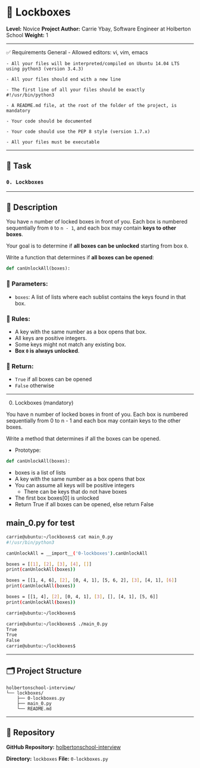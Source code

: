 # 🔐 Lockboxes

**Level:** Novice
**Project Author:** Carrie Ybay, Software Engineer at Holberton School
**Weight:** 1



---

✅ Requirements
General
    - Allowed editors: vi, vim, emacs

    - All your files will be interpreted/compiled on Ubuntu 14.04 LTS using python3 (version 3.4.3)

    - All your files should end with a new line

    - The first line of all your files should be exactly #!/usr/bin/python3

    - A README.md file, at the root of the folder of the project, is mandatory

    - Your code should be documented

    - Your code should use the PEP 8 style (version 1.7.x)

    - All your files must be executable

---

## 🧠 Task

### `0. Lockboxes`

---

## 📜 Description

You have `n` number of locked boxes in front of you.
Each box is numbered sequentially from `0` to `n - 1`, and each box may contain **keys to other boxes**.

Your goal is to determine if **all boxes can be unlocked** starting from box `0`.

Write a function that determines if **all boxes can be opened**:

```python
def canUnlockAll(boxes):
```

### 📌 Parameters:
- `boxes`: A list of lists where each sublist contains the keys found in that box.

### 🧾 Rules:
- A key with the same number as a box opens that box.
- All keys are positive integers.
- Some keys might not match any existing box.
- **Box `0` is always unlocked**.

### 🧪 Return:
- `True` if all boxes can be opened
- `False` otherwise

---

0. Lockboxes (mandatory)

You have n number of locked boxes in front of you. Each box is numbered sequentially from 0 to n - 1 and each box may contain keys to the other boxes.

Write a method that determines if all the boxes can be opened.

- Prototype:
```python
def canUnlockAll(boxes):
```
- boxes is a list of lists
- A key with the same number as a box opens that box
- You can assume all keys will be positive integers
    - There can be keys that do not have boxes
- The first box boxes[0] is unlocked
- Return True if all boxes can be opened, else return False

## main_0.py for test

```bash
carrie@ubuntu:~/lockboxes$ cat main_0.py
#!/usr/bin/python3

canUnlockAll = __import__('0-lockboxes').canUnlockAll

boxes = [[1], [2], [3], [4], []]
print(canUnlockAll(boxes))

boxes = [[1, 4, 6], [2], [0, 4, 1], [5, 6, 2], [3], [4, 1], [6]]
print(canUnlockAll(boxes))

boxes = [[1, 4], [2], [0, 4, 1], [3], [], [4, 1], [5, 6]]
print(canUnlockAll(boxes))

carrie@ubuntu:~/lockboxes$
```

```bash
carrie@ubuntu:~/lockboxes$ ./main_0.py
True
True
False
carrie@ubuntu:~/lockboxes$
```

---

## 🗂️ Project Structure

```
holbertonschool-interview/
└── lockboxes/
    ├── 0-lockboxes.py
    ├── main_0.py
    └── README.md
```

---

## 📁 Repository

**GitHub Repository:**
[holbertonschool-interview](https://github.com/holbertonschool-interview)

**Directory:** `lockboxes`
**File:** `0-lockboxes.py`